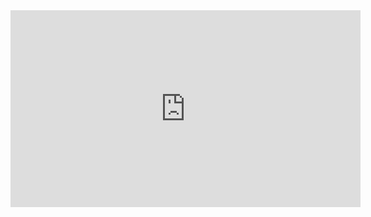 <iframe width="560" height="315" src="https://youtu.be/4aKbVE1VcOo" frameborder="0" allowfullscreen></iframe>
